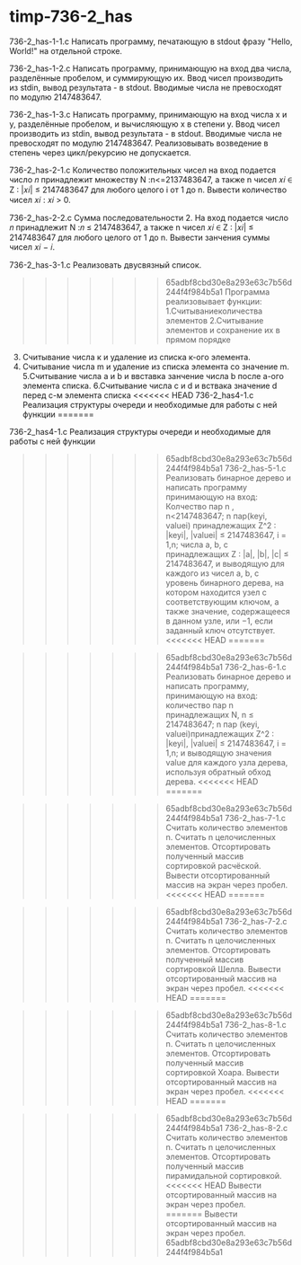 # timp-736-2_has
736-2_has-1-1.c
Написать программу, печатающую в stdout фразу "Hello, World!" на отдельной строке.

736-2_has-1-2.c
Написать программу, принимающую на вход два числа, разделённые пробелом, и суммирующую их. Ввод чисел производить из stdin, вывод результата - в stdout. Вводимые числа не превосходят по модулю 2147483647.

736-2_has-1-3.c
Написать программу, принимающую на вход числа x и y, разделённые пробелом, и вычисляющую x в степени y. Ввод чисел производить из stdin, вывод результата - в stdout. Вводимые числа не превосходят по модулю 2147483647. Реализовывать возведение в степень через цикл/рекурсию не допускается.

736-2_has-2-1.c
Количество положительных чисел
на вход подается число 𝑛 принадлежит множеству  N :n<=2137483647, а также n чисел 𝑥𝑖 ∈ Z : |𝑥𝑖| ≤ 2147483647 для любого целого i от 1 до n. Вывести количество чисел 𝑥𝑖 : 𝑥𝑖 > 0.

736-2_has-2-2.c
Сумма последовательности 2.
На вход подается число 𝑛 принадлежит N :𝑛 ≤ 2147483647, а также n чисел 𝑥𝑖 ∈ Z : |𝑥𝑖| ≤ 2147483647 для любого целого от 1 до n. Вывести занчения суммы чисел 𝑥𝑖 − 𝑖.

736-2_has-3-1.c
Реализовать двусвязный список.
>>>>>>> 65adbf8cbd30e8a293e63c7b56d244f4f984b5a1
Программа реализовывает функции:
1.Считываниеколичества  элементов
2.Считывание элементов и сохранение их в прямом порядке
3. Считывание числа к и удаление из списка к-ого элемента.
4. Считывание числа m и удаление из списка элемента со значение m.
5.Считывание числа a и b и ввставка занчение числа b после a-ого элемента списка.
6.Считывание числа c и d и вствака значение d перед c-м элемента списка
<<<<<<< HEAD
736-2_has4-1.c
Реализация структуры очереди и необходимые для работы с ней функции
=======

736-2_has4-1.c
Реализация структуры очереди и необходимые для работы с ней функции

>>>>>>> 65adbf8cbd30e8a293e63c7b56d244f4f984b5a1
736-2_has-5-1.c
Реализовать бинарное дерево и написать программу принимающую на вход:
Колчество пар n , n<2147483647;
n пар(keyi, valuei) принадлежащих  Z^2 : |keyi|, |valuei| ≤ 2147483647, i = 1,n;
числа a, b, c принадлежащих Z : |a|, |b|, |c| ≤ 2147483647,
и выводящую для каждого из чисел a, b, c уровень бинарного дерева, на котором находится узел с соответствующим ключом, а также значение, содержащееся в данном узле, или −1, если заданный ключ отсутствует.
<<<<<<< HEAD
=======

>>>>>>> 65adbf8cbd30e8a293e63c7b56d244f4f984b5a1
736-2_has-6-1.c
Реализовать бинарное дерево и написать программу, принимающую на вход:
количество пар n принадлежащих N, n ≤ 2147483647;
n пар (keyi, valuei)принадлежащих Z^2 : |keyi|, |valuei| ≤ 2147483647, i = 1,n;
и выводящую значения value для каждого узла дерева, используя обратный обход дерева.
<<<<<<< HEAD
=======

>>>>>>> 65adbf8cbd30e8a293e63c7b56d244f4f984b5a1
736-2_has-7-1.c
Считать количество элементов n.
Считать n целочисленных элементов.
Отсортировать полученный массив сортировкой расчёской.
Вывести отсортированный массив на экран через пробел.
<<<<<<< HEAD
=======

>>>>>>> 65adbf8cbd30e8a293e63c7b56d244f4f984b5a1
736-2_has-7-2.c
Считать количество элементов n.
Считать n целочисленных элементов.
Отсортировать полученный массив сортировкой Шелла.
Вывести отсортированный массив на экран через пробел.
<<<<<<< HEAD
=======

>>>>>>> 65adbf8cbd30e8a293e63c7b56d244f4f984b5a1
736-2_has-8-1.c
Считать количество элементов n.
Считать n целочисленных элементов.
Отсортировать полученный массив сортировкой Хоара.
Вывести отсортированный массив на экран через пробел.
<<<<<<< HEAD
=======

>>>>>>> 65adbf8cbd30e8a293e63c7b56d244f4f984b5a1
736-2_has-8-2.c
Считать количество элементов n.
Считать n целочисленных элементов.
Oтсортировать полученный массив пирамидальной сортировкой.
<<<<<<< HEAD
Вывести отсортированный массив на экран через пробел.   
=======
Вывести отсортированный массив на экран через пробел.
>>>>>>> 65adbf8cbd30e8a293e63c7b56d244f4f984b5a1
